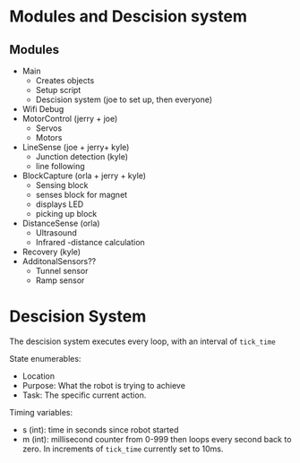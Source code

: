 # Modules and Descision system
## Modules
- Main
    - Creates objects
    - Setup script
    - Descision system (joe to set up, then everyone)
- Wifi Debug
- MotorControl (jerry + joe)
  - Servos
  - Motors
- LineSense (joe + jerry+ kyle)
    - Junction detection (kyle)
    - line following
- BlockCapture (orla + jerry + kyle)
    - Sensing block
    - senses block for magnet
    - displays LED
    - picking up block
- DistanceSense (orla)
    - Ultrasound
    - Infrared
    -distance calculation
- Recovery (kyle)
- AdditonalSensors??
  - Tunnel sensor
  - Ramp sensor

# Descision System
The descision system executes every loop, with an interval of `tick_time`

State enumerables:
 - Location
 - Purpose: What the robot is trying to achieve
 - Task: The specific current action.

 Timing variables:
 - s (int): time in seconds since robot started
 - m (int): millisecond counter from 0-999 then loops every second back to zero. In increments of `tick_time` currently set to 10ms.

